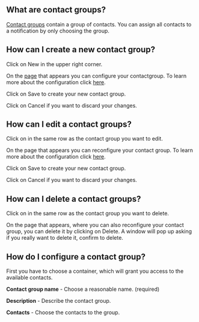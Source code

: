 [//]: # (Links)
[Contact groups]: /contactgroups "contact groups"
[configure]: #configure "Configure your contact groups"
[adding]: /contactgroups/add (add a new contact group)

[//]: # (Pictures)

[//]: # (Content)

## What are contact groups?

[Contact groups] contain a group of contacts.
You can assign all contacts to a notification by only choosing the group.

## How can I create a new contact group?

Click on
<a class="btn btn-xs btn-success"><i class="fa fa-plus"></i> New</a>
in the upper right corner.

On the [page][adding] that appears you can configure your contactgroup.
To learn more about the configuration click [here][configure].

Click on <a class="btn btn-xs btn-primary">Save</a> to create your new contact group.

Click on <a class="btn btn-xs btn-default">Cancel</a> if you want to discard your changes.

## How can I edit a contact groups?

Click on
<i class="fa fa-gear fa-lg txt-color-teal list-edit"></i>
in the same row as the contact group you want to edit.

On the page that appears you can reconfigure your contact group.
To learn more about the configuration click [here][configure].

Click on <a class="btn btn-xs btn-primary">Save</a> to create your new contact group.

Click on <a class="btn btn-xs btn-default">Cancel</a> if you want to discard your changes.

## How can I delete a contact groups?

Click on
<i class="fa fa-gear fa-lg txt-color-teal list-edit"></i>
in the same row as the contact group you want to delete.

On the page that appears, where you can also reconfigure your contact group,
you can delete it by clicking on
<a class="btn btn-danger btn-xs"><i class="fa fa-trash-o"></i> Delete</a>.
A window will pop up asking if you really want to delete it,
confirm to delete.

## How do I configure a contact group? <span id="configure"></span>

First you have to choose a container,
which will grant you access to
the available contacts.

**Contact group name** - Choose a reasonable name. (required)

**Description** - Describe the contact group.

**Contacts** - Choose the contacts to the group.
